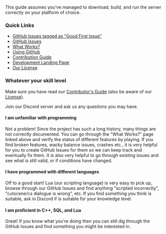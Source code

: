 This guide assumes you've managed to download, build, and run the server correctly on your platform of choice.

### Quick Links
- [GitHub Issues tagged as "Good First Issue"](https://github.com/LandSandBoat/server/labels/good%20first%20issue)
- [GitHub Issues](https://github.com/LandSandBoat/server/issues)
- [What Works?](What-Works)
- [Using GitHub](Using-Github)
- [Contribution Guide](https://github.com/LandSandBoat/server/blob/base/CONTRIBUTING.md)
- [Development Landing Page](Development)
- [Our License](https://github.com/LandSandBoat/server/blob/release/LICENSE)

### Whatever your skill level
Make sure you have read our [Contributor's Guide](https://github.com/LandSandBoat/server/blob/base/CONTRIBUTING.md) (also be aware of our [License](https://github.com/LandSandBoat/server/blob/base/LICENSE)).

Join our Discord server and ask us any questions you may have.

#### I am unfamiliar with programming
Not a problem! Since the project has such a long history, many things are not correctly documented. You can go through the "What Works?" page linked above and verify the status of different features by playing. If you find broken features, wacky balance issues, crashes etc., it is very helpful for you to create GitHub Issues for them so we can keep track and eventually fix them. It is also very helpful to go through existing issues and see what is still valid, or if conditions have changed.

#### I have programmed with different languages
Off to a good start! Lua (our scripting language) is very easy to pick up, browse through our GitHub Issues and find anything "scripted incorrectly", "cutscene/cs dialogue is wrong", etc. If you find something you think is suitable, ask in Discord if is suitable for your knowledge level.

#### I am proficient in C++, SQL, and Lua
Great! If you know what you're doing then you can still dig through the GitHub Issues and find something you might be interested in.